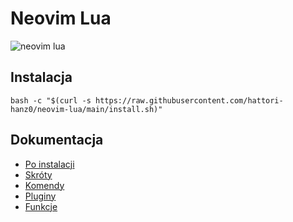 # Neovim Lua

![neovim lua](https://raw.githubusercontent.com/hattori-hanz0/neovim-config/main/img/neovim-lua-3.png)

## Instalacja

```shell
bash -c "$(curl -s https://raw.githubusercontent.com/hattori-hanz0/neovim-lua/main/install.sh)"
```

## Dokumentacja

- [Po instalacji](docs/Po_instalacji.md)
- [Skróty](docs/Skróty.md)
- [Komendy](docs/Komendy.md)
- [Pluginy](docs/Pluginy.md)
- [Funkcje](docs/Funkcje.md)

